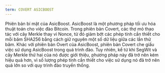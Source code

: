 ```yaml
---
term: COVERT ASICBOOST
---
```


Phiên bản bí mật của AsicBoost. AsicBoost là một phương pháp tối ưu hóa thuật toán cho việc đào Bitcoin. Trong phiên bản Covert, các thợ mỏ thao tác với cây Merkle thay vì Nonce, từ đó giảm bớt các phép tính cần thiết cho mỗi băm SHA256 bằng cách giữ nguyên một số dữ liệu giữa các lần thử băm. Khác với phiên bản Overt của AsicBoost, phiên bản Covert che giấu việc sử dụng AsicBoost trong quá trình đào. Tuy nhiên, kể từ khi SegWit và cây Merkle thứ hai của nó được giới thiệu, phương pháp này đã trở nên kém hiệu quả hơn, vì số lượng phép tính cần thiết cho việc sử dụng nó đã trở nên quá lớn so với quy trình đào truyền thống.